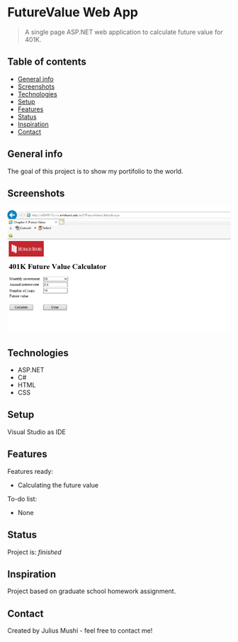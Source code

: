 # FutureValue Web App
> A single page ASP.NET web application to calculate future value for 401K.

## Table of contents
* [General info](#general-info)
* [Screenshots](#screenshots)
* [Technologies](#technologies)
* [Setup](#setup)
* [Features](#features)
* [Status](#status)
* [Inspiration](#inspiration)
* [Contact](#contact)

## General info
The goal of this project is to show my portifolio to the world.

## Screenshots
![futureValue](./futureValue.png)

## Technologies
* ASP.NET
* C#
* HTML
* CSS


## Setup
Visual Studio as IDE

## Features
Features ready:
* Calculating the future value

To-do list:
* None

## Status
Project is: _finished_

## Inspiration
Project based on graduate school homework assignment.

## Contact
Created by Julius Mushi - feel free to contact me!
